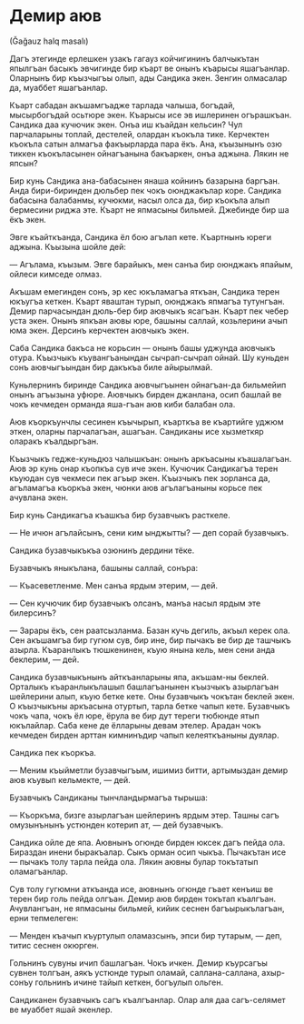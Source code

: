 # Демир аюв
(Ğağauz halq masalı)

Дагъ этегинде ерлешкен узакъ гагауз койчигининъ балчыкътан япылгъан басыкъ эвчигинде бир къарт ве онынъ къарысы яшагъанлар.
Оларнынъ бир къызчыгъы олып, ады Сандика экен.
Зенгин олмасалар да, муаббет яшагъанлар.

Къарт сабадан акъшамгъадже тарлада чалыша, богъдай, мысырбогъдай осьтюре экен.
Къарысы исе эв ишлеринен огърашкъан.
Сандика даа кучючик экен.
Онъа иш къайдан кельсин?
Чул парчаларыны топлай, дестелей, олардан къокъла тике.
Керчектен къокъла сатын алмагъа факъырларда пара ёкъ.
Ана, къызынынъ озю тиккен къокъласынен ойнагъанына бакъаркен, онъа аджына.
Лякин не япсын?

Бир кунь Сандика ана-бабасынен янаша койнинъ базарына баргъан.
Анда бири-биринден дюльбер пек чокъ оюнджакълар коре.
Сандика бабасына балабанмы, кучюкми, насыл олса да, бир къокъла алып бермесини риджа эте.
Къарт не япмасыны бильмей.
Джебинде бир ша ёкъ экен.

Эвге къайткъанда, Сандика ёл бою агълап кете.
Къартнынъ юреги аджына.
Къызына шойле дей:

— Агълама, къызым.
Эвге барайыкъ, мен санъа бир оюнджакъ япайым, ойлеси кимседе олмаз.

Акъшам емегинден сонъ, эр кес юкъламагъа яткъан, Сандика терен юкъугъа кеткен.
Къарт яваштан турып, оюнджакъ япмагъа тутунгъан.
Демир парчасындан дюль-бер бир аювчыкъ ясагъан.
Къарт пек чебер уста экен.
Онынъ япкъан аювы юре, башыны саллай, козьлерини ачып юма экен.
Дерсинъ керчектен аювчыкъ экен.

Саба Сандика бакъса не корьсин — онынъ башы уджунда аювчыкъ отура.
Къызчыкъ къувангъанындан сычрап-сычрап ойнай.
Шу куньден сонъ аювчыгъындан бир дакъкъа биле айырылмай.

Куньлернинъ биринде Сандика аювчыгъынен ойнагъан-да бильмейип онынъ агъызына уфюре.
Аювчыкъ бирден джанлана, осип башлай ве чокъ кечмеден орманда яша-гъан аюв киби балабан ола.

Аюв къоркъунчлы сесинен къычырып, къарткъа ве къартийге уджюм эткен, оларны парчалагъан, ашагъан.
Сандиканы исе хызметкяр оларакъ къалдыргъан.

Къызчыкъ гедже-куньдюз чалышкъан: онынъ аркъасыны къашалагъан.
Аюв эр кунь онар къопкъа сув иче экен.
Кучючик Сандикагъа терен къуюдан сув чекмеси пек агъыр экен.
Къызчыкъ пек зорланса да, агъламагъа къоркъа экен, чюнки аюв агълагъаныны корьсе пек ачувлана экен.

Бир кунь Сандикагъа къашкъа бир бузавчыкъ расткеле.

— Не ичюн агълайсынъ, сени ким ынджытты? — деп сорай бузавчыкъ.

Сандика бузавчыкъкъа озюнинъ дердини тёке.

Бузавчыкъ яныкълана, башыны саллай, сонъра:

— Къасеветленме.
Мен санъа ярдым этерим, — дей.

— Сен кучючик бир бузавчыкъ олсанъ, манъа насыл ярдым эте билерсинъ?

— Зарары ёкъ, сен раатсызланма.
Базан кучь дегиль, акъыл керек ола.
Сен акъшамгъа бир гугюм сув, бир ине, бир пычакъ ве бир де ташчыкъ азырла.
Къаранлыкъ тюшкенинен, къую янына кель, мен сени анда беклерим, — дей.

Сандика бузавчыкънынъ айткъанларыны япа, акъшам-ны беклей.
Орталыкъ къаранлыкълашып башлагъанынен къызчыкъ азырлагъан шейлерини алып, къую бетке кете.
Оны бузавчыкъ чокътан беклей экен.
О къызчыкъны аркъасына отуртып, тарла бетке чапып кете.
Бузавчыкъ чокъ чапа, чокъ ёл юре, ёрула ве бир дут тереги тюбюнде ятып юкълайлар.
Саба кене де ёлларыны девам этелер.
Арадан чокъ кечмеден бирден арттан кимнинъдир чапып келеяткъаныны дуялар.

Сандика пек къоркъа.

— Меним къыйметли бузавчыгъым, ишимиз битти, артымыздан демир аюв къувып кельмекте, — дей.

Бузавчыкъ Сандиканы тынчландырмагъа тырыша:

— Къоркъма, бизге азырлагъан шейлеринъ ярдым этер.
Ташны сагъ омузынънынъ устюнден котерип ат, — дей бузавчыкъ.

Сандика ойле де япа.
Аювнынъ огюнде бирден юксек дагъ пейда ола.
Бираздан инени быракъалар.
Сыкъ орман осип чыкъа.
Пычакътан исе — пычакъ толу тарла пейда ола.
Лякин аювны булар токътатып оламагъанлар.

Сув толу гугюмни аткъанда исе, аювнынъ огюнде гъает кенъиш ве терен бир голь пейда олгъан.
Демир аюв бирден токътап къалгъан.
Ачувлангъан, не япмасыны бильмей, кийик сеснен багъырыкълагъан, ерни тепмелеген:

— Менден къачып къуртулып оламазсынъ, эпси бир тутарым, — деп, титис сеснен окюрген.

Гольнинъ сувуны ичип башлагъан.
Чокъ ичкен.
Демир къурсагъы сувнен толгъан, аякъ устюнде турып оламай, саллана-саллана, ахыр-сонъу гольнинъ ичине тайып кеткен, богъулып ольген.

Сандиканен бузавчыкъ сагъ къалгъанлар.
Олар аля даа сагъ-селямет ве муаббет яшай экенлер.
